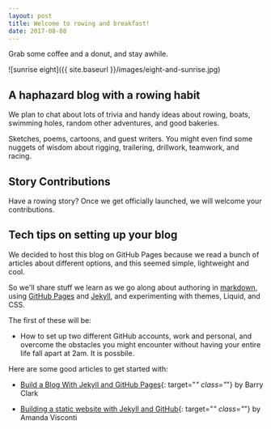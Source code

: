 ```yaml
---
layout: post
title: Welcome to rowing and breakfast!
date: 2017-08-08
---
```


Grab some coffee and a donut, and stay awhile.

![sunrise eight]({{ site.baseurl }}/images/eight-and-sunrise.jpg)

## A haphazard blog with a rowing habit

We plan to chat about lots of trivia and handy ideas about rowing, boats,
swimming holes, random other adventures, and good bakeries.

Sketches, poems, cartoons, and guest writers. You might even find some nuggets
of wisdom about rigging, trailering, drillwork, teamwork, and racing.

## Story Contributions

Have a rowing story? Once we get officially launched, we will welcome your
contributions.

## Tech tips on setting up your blog

We decided to host this blog on GitHub Pages because we read a bunch of articles
about different options, and this seemed simple, lightweight and cool.

So we'll share stuff we learn as we go along about authoring in
[markdown](https://daringfireball.net/projects/markdown/), using [GitHub
Pages](https://pages.github.com/) and [Jekyll](http://jekyllrb.com/), and
experimenting with themes, Liquid, and CSS.

The first of these will be:

- How to set up two different GitHub accounts, work and personal, and overcome the obstacles you might encounter without having your entire life fall apart at 2am. It is possbile.

Here are some good articles to get started with:

- [Build a Blog With Jekyll and GitHub Pages](https://www.smashingmagazine.com/2014/08/build-blog-jekyll-github-pages/){: target="_" class="_"} by Barry Clark

- [Building a static website with Jekyll and GitHub](https://programminghistorian.org/lessons/building-static-sites-with-jekyll-github-pages){: target="_" class="_"} by Amanda Visconti


<!--
The easiest way to make your first post is to edit this one. Go into /_posts/
and update the Hello World markdown file. For more instructions head over to the
[Jekyll Now repository](https://github.com/barryclark/jekyll-now) on GitHub. -->
